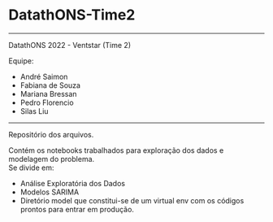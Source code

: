 # DatathONS-Time2

---

DatathONS 2022 - Ventstar (Time 2)

Equipe:
* André Saimon
* Fabiana de Souza
* Mariana Bressan
* Pedro Florencio
* Silas Liu

---

Repositório dos arquivos.

Contém os notebooks trabalhados para exploração dos dados e modelagem do problema.<br>
Se divide em:<br>
* Análise Exploratória dos Dados
* Modelos SARIMA
* Diretório model que constitui-se de um virtual env com os códigos prontos para entrar em produção.
